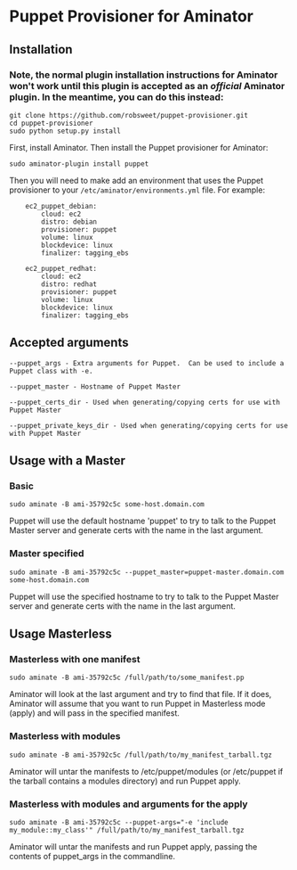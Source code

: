 # Puppet Provisioner for Aminator

## Installation

### Note, the normal plugin installation instructions for Aminator won't work until this plugin is accepted as an *official* Aminator plugin.  In the meantime, you can do this instead:

```
git clone https://github.com/robsweet/puppet-provisioner.git
cd puppet-provisioner
sudo python setup.py install
```


First, install Aminator. Then install the Puppet provisioner for Aminator:

```
sudo aminator-plugin install puppet
```

Then you will need to make add an environment that uses the Puppet provisioner to your `/etc/aminator/environments.yml` file. For example:

```
    ec2_puppet_debian:
        cloud: ec2
        distro: debian
        provisioner: puppet
        volume: linux
        blockdevice: linux
        finalizer: tagging_ebs

    ec2_puppet_redhat:
        cloud: ec2
        distro: redhat
        provisioner: puppet
        volume: linux
        blockdevice: linux
        finalizer: tagging_ebs
```

## Accepted arguments

```
--puppet_args - Extra arguments for Puppet.  Can be used to include a Puppet class with -e.

--puppet_master - Hostname of Puppet Master

--puppet_certs_dir - Used when generating/copying certs for use with Puppet Master

--puppet_private_keys_dir - Used when generating/copying certs for use with Puppet Master
```

## Usage with a Master

### Basic

```
sudo aminate -B ami-35792c5c some-host.domain.com
```

Puppet will use the default hostname 'puppet' to try to talk to the Puppet Master server and generate certs with the name in the last argument.


### Master specified

```
sudo aminate -B ami-35792c5c --puppet_master=puppet-master.domain.com some-host.domain.com
```

Puppet will use the specified hostname to try to talk to the Puppet Master server and generate certs with the name in the last argument.


## Usage Masterless


### Masterless with one manifest

```
sudo aminate -B ami-35792c5c /full/path/to/some_manifest.pp
```

Aminator will look at the last argument and try to find that file.  If it does, Aminator will assume that you want to run Puppet in Masterless mode (apply) and will pass in the specified manifest.


### Masterless with modules

```
sudo aminate -B ami-35792c5c /full/path/to/my_manifest_tarball.tgz
```

Aminator will untar the manifests to /etc/puppet/modules (or /etc/puppet if the tarball contains a modules directory) and run Puppet apply.


### Masterless with modules and arguments for the apply

```
sudo aminate -B ami-35792c5c --puppet-args="-e 'include my_module::my_class'" /full/path/to/my_manifest_tarball.tgz
```

Aminator will untar the manifests and run Puppet apply, passing the contents of puppet_args in the commandline.

